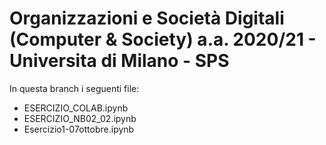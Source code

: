 # Organizzazioni e Società Digitali (Computer & Society) a.a. 2020/21 - Universita di Milano - SPS

In questa branch i seguenti file:
- ESERCIZIO_COLAB.ipynb
- ESERCIZIO_NB02_02.ipynb
- Esercizio1-07ottobre.ipynb
